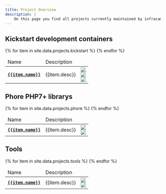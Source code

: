 ```yaml
---
title: Project Overview
description: |
    On this page you find all projects currently maintained by infracamp.
---
```


## Kickstart development containers

<table>
    <thead>
        <td>Name</td>
        <td>Description</td>
        <td></td>
    </thead>
    <tbody>
    {% for item in site.data.projects.kickstart %}
        <tr>
            <td><a target="_blank" href="https://github.com/{{item.project}}/{{item.name}}/blob/master/README.md"><code><b>{{item.name}}</b></code></a></td>
            <td>{{item.desc}}</td>
            <td>
                <a target="_blank" href="https://github.com/{{item.project}}/{{item.name}}/actions"><img src="https://img.shields.io/endpoint.svg?url=https%3A%2F%2Factions-badge.atrox.dev%2F{{item.project}}%2F{{item.name}}%2Fbadge&style=flat"></a>
                <br/><a target="_blank" href="https://github.com/{{item.project}}/{{item.name}}/releases"><img src="https://img.shields.io/github/release/{{item.project}}/{{item.name}}.svg"></a>
                <br/><a target="_blank" href="https://cloud.docker.com/repository/docker/{{item.project}}/{{item.name}}/builds"><img src="https://img.shields.io/docker/pulls/{{item.project}}/{{item.name}}.svg"></a>
            </td>
        </tr>
    {% endfor %}
    </tbody>
    
</table>


## Phore PHP7+ librarys

<table>
    <thead>
        <td>Name</td>
        <td>Description</td>
        <td></td>
    </thead>
    <tbody>
    {% for item in site.data.projects.phore %}
        <tr>
            <td><a href="https://github.com/{{item.project}}/{{item.name}}/blob/master/README.md"><code><b>{{item.name}}</b></code></a></td>
            <td>{{item.desc}}</td>
            <td>
                <a href="https://github.com/{{item.project}}/{{item.name}}/actions"><img src="https://img.shields.io/endpoint.svg?url=https%3A%2F%2Factions-badge.atrox.dev%2F{{item.project}}%2F{{item.name}}%2Fbadge&style=flat"></a>
                <br/><a href="https://github.com/{{item.project}}/{{item.name}}/releases"><img src="https://img.shields.io/github/release/{{item.project}}/{{item.name}}.svg"></a>
            </td>
        </tr>
    {% endfor %}
    </tbody>
    
</table>


## Tools

<table>
    <thead>
        <td>Name</td>
        <td>Description</td>
        <td></td>
    </thead>
    <tbody>
    {% for item in site.data.projects.tools %}
        <tr>
            <td><a href="https://github.com/{{item.project}}/{{item.name}}/blob/master/README.md"><code><b>{{item.name}}</b></code></a></td>
            <td>{{item.desc}}</td>
            <td>
                <a href="https://github.com/{{item.project}}/{{item.name}}/actions"><img src="https://img.shields.io/endpoint.svg?url=https%3A%2F%2Factions-badge.atrox.dev%2F{{item.project}}%2F{{item.name}}%2Fbadge&style=flat"></a>
                <br/><a href="https://github.com/{{item.project}}/{{item.name}}/releases"><img src="https://img.shields.io/github/release/{{item.project}}/{{item.name}}.svg"></a>
            </td>
        </tr>
    {% endfor %}
    </tbody>
    
</table>

